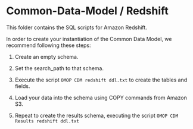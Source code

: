 Common-Data-Model / Redshift
=================

This folder contains the SQL scripts for Amazon Redshift. 

In order to create your instantiation of the Common Data Model, we recommend following these steps:

1. Create an empty schema.

2. Set the search_path to that schema.

3. Execute the script `OMOP CDM redshift ddl.txt` to create the tables and fields.

4. Load your data into the schema using COPY commands from Amazon S3.

5. Repeat to create the results schema, executing the script `OMOP CDM Results redshift ddl.txt`